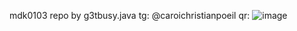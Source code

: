 mdk0103 repo by g3tbusy.java
tg: @caroichristianpoeil
qr:
![image](https://github.com/g3tbusy/g3tbusy.java/assets/124836889/784a9f96-b4b3-4e10-8438-fa1da7ad96c4)
